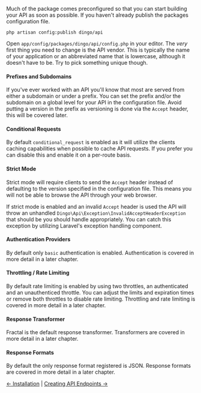 Much of the package comes preconfigured so that you can start building your API as soon as possible. If you haven't already publish the packages configuration file.

```
php artisan config:publish dingo/api
```

Open `app/config/packages/dingo/api/config.php` in your editor. The *very* first thing you need to change is the API vendor. This is typically the name of your application or an abbreviated name that is lowercase, although it doesn't have to be. Try to pick something unique though.

#### Prefixes and Subdomains

If you've ever worked with an API you'll know that most are served from either a subdomain or under a prefix. You can set the prefix and/or the subdomain on a global level for your API in the configuration file. Avoid putting a version in the prefix as versioning is done via the `Accept` header, this will be covered later.

#### Conditional Requests

By default `conditional_request` is enabled as it will utilize the clients caching capabilities when possible to cache API requests. If you prefer you can disable this and enable it on a per-route basis.

#### Strict Mode

Strict mode will require clients to send the `Accept` header instead of defaulting to the version specified in the configuration file. This means you will not be able to browse the API through your web browser.

If strict mode is enabled and an invalid `Accept` header is used the API will throw an unhandled `Dingo\Api\Exception\InvalidAcceptHeaderException` that should be you should handle appropriately. You can catch this exception by utilizing Laravel's exception handling component.

#### Authentication Providers

By default only `basic` authentication is enabled. Authentication is covered in more detail in a later chapter.

#### Throttling / Rate Limiting

By default rate limiting is enabled by using two throttles, an authenticated and an unauthenticed throttle. You can adjust the limits and expiration times or remove both throttles to disable rate limiting. Throttling and rate limiting is covered in more detail in a later chapter.

#### Response Transformer

Fractal is the default response transformer. Transformers are covered in more detail in a later chapter.

#### Response Formats

By default the only response format registered is JSON. Response formats are covered in more detail in a later chapter.

[← Installation](https://github.com/dingo/api/wiki/Installation) | [Creating API Endpoints →](https://github.com/dingo/api/wiki/Creating-API-Endpoints)

